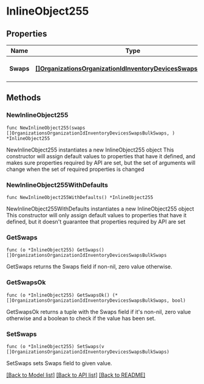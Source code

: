 # InlineObject255

## Properties

Name | Type | Description | Notes
------------ | ------------- | ------------- | -------------
**Swaps** | [**[]OrganizationsOrganizationIdInventoryDevicesSwapsBulkSwaps**](OrganizationsOrganizationIdInventoryDevicesSwapsBulkSwaps.md) | List of replacments to perform | 

## Methods

### NewInlineObject255

`func NewInlineObject255(swaps []OrganizationsOrganizationIdInventoryDevicesSwapsBulkSwaps, ) *InlineObject255`

NewInlineObject255 instantiates a new InlineObject255 object
This constructor will assign default values to properties that have it defined,
and makes sure properties required by API are set, but the set of arguments
will change when the set of required properties is changed

### NewInlineObject255WithDefaults

`func NewInlineObject255WithDefaults() *InlineObject255`

NewInlineObject255WithDefaults instantiates a new InlineObject255 object
This constructor will only assign default values to properties that have it defined,
but it doesn't guarantee that properties required by API are set

### GetSwaps

`func (o *InlineObject255) GetSwaps() []OrganizationsOrganizationIdInventoryDevicesSwapsBulkSwaps`

GetSwaps returns the Swaps field if non-nil, zero value otherwise.

### GetSwapsOk

`func (o *InlineObject255) GetSwapsOk() (*[]OrganizationsOrganizationIdInventoryDevicesSwapsBulkSwaps, bool)`

GetSwapsOk returns a tuple with the Swaps field if it's non-nil, zero value otherwise
and a boolean to check if the value has been set.

### SetSwaps

`func (o *InlineObject255) SetSwaps(v []OrganizationsOrganizationIdInventoryDevicesSwapsBulkSwaps)`

SetSwaps sets Swaps field to given value.



[[Back to Model list]](../README.md#documentation-for-models) [[Back to API list]](../README.md#documentation-for-api-endpoints) [[Back to README]](../README.md)


